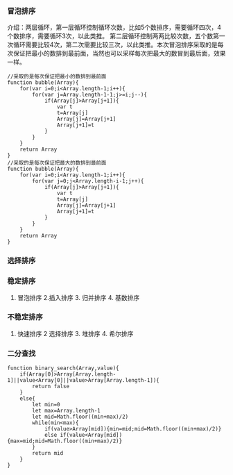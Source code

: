 ### 冒泡排序
介绍：两层循环，第一层循环控制循环次数，比如5个数排序，需要循环四次，4个数排序，需要循环3次，以此类推。
第二层循环控制两两比较次数，五个数第一次循环需要比较4次，第二次需要比较三次，以此类推。本次冒泡排序采取的是每次保证把最小的数排到最前面，当然也可以采样每次把最大的数冒到最后面，效果一样。
```
//采取的是每次保证把最小的数排到最前面
function bubble(Array){
	for(var i=0;i<Array.length-1;i++){
		for(var j=Array.length-1-1;j>=i;j--){
			if(Array[j]>Array[j+1]){
				var t
				t=Array[j]
				Array[j]=Array[j+1]
				Array[j+1]=t
			}
		}
	}
	return Array
}
//采取的是每次保证把最大的数排到最前面
function bubble(Array){
	for(var i=0;i<Array.length-1;i++){
		for(var j=0;j<Array.length-i-1;j++){
			if(Array[j]>Array[j+1]){
				var t
				t=Array[j]
				Array[j]=Array[j+1]
				Array[j+1]=t
			}
		}
	}
	return Array
}
```
### 选择排序

### 稳定排序
1. 冒泡排序 2.插入排序 3. 归并排序 4. 基数排序
### 不稳定排序
1. 快速排序 2 选择排序 3. 堆排序 4. 希尔排序
### 二分查找
```
function binary_search(Array,value){
	if(Array[0]>Array[Array.length-1]||value<Array[0]||value>Array[Array.length-1]){
		return false
	}
	else{
		let min=0
		let max=Array.length-1
		let mid=Math.floor((min+max)/2)
		while(min<max){
			if(value>Array[mid]){min=mid;mid=Math.floor((min+max)/2)}
			else if(value<Array[mid]){max=mid;mid=Math.floor((min+max)/2)}
		}
		return mid
	}
}
```
